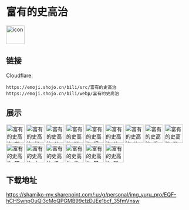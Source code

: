 # 富有的史高治
<img src="https://emoji.shojo.cn/bili/src/富有的史高治/icon.png" width="50" height="50" alt="icon">

## 链接
Cloudflare:
```
https://emoji.shojo.cn/bili/src/富有的史高治
https://emoji.shojo.cn/bili/webp/富有的史高治
```
## 展示
<img src="https://emoji.shojo.cn/bili/src/富有的史高治/富有的史高治-嘲笑.png" width="50" height="50" alt="富有的史高治-嘲笑">
<img src="https://emoji.shojo.cn/bili/src/富有的史高治/富有的史高治-好耶.png" width="50" height="50" alt="富有的史高治-好耶">
<img src="https://emoji.shojo.cn/bili/src/富有的史高治/富有的史高治-分享.png" width="50" height="50" alt="富有的史高治-分享">
<img src="https://emoji.shojo.cn/bili/src/富有的史高治/富有的史高治-盯.png" width="50" height="50" alt="富有的史高治-盯">
<img src="https://emoji.shojo.cn/bili/src/富有的史高治/富有的史高治-得意.png" width="50" height="50" alt="富有的史高治-得意">
<img src="https://emoji.shojo.cn/bili/src/富有的史高治/富有的史高治-让我康康.png" width="50" height="50" alt="富有的史高治-让我康康">
<img src="https://emoji.shojo.cn/bili/src/富有的史高治/富有的史高治-快跑.png" width="50" height="50" alt="富有的史高治-快跑">
<img src="https://emoji.shojo.cn/bili/src/富有的史高治/富有的史高治-看看我的.png" width="50" height="50" alt="富有的史高治-看看我的">
<img src="https://emoji.shojo.cn/bili/src/富有的史高治/富有的史高治-开心.png" width="50" height="50" alt="富有的史高治-开心">
<img src="https://emoji.shojo.cn/bili/src/富有的史高治/富有的史高治-嘿嘿.png" width="50" height="50" alt="富有的史高治-嘿嘿">
<img src="https://emoji.shojo.cn/bili/src/富有的史高治/富有的史高治-太棒了.png" width="50" height="50" alt="富有的史高治-太棒了">
<img src="https://emoji.shojo.cn/bili/src/富有的史高治/富有的史高治-投币.png" width="50" height="50" alt="富有的史高治-投币">
<img src="https://emoji.shojo.cn/bili/src/富有的史高治/富有的史高治-优雅.png" width="50" height="50" alt="富有的史高治-优雅">
<img src="https://emoji.shojo.cn/bili/src/富有的史高治/富有的史高治-赞.png" width="50" height="50" alt="富有的史高治-赞">
<img src="https://emoji.shojo.cn/bili/src/富有的史高治/富有的史高治-赚了.png" width="50" height="50" alt="富有的史高治-赚了">

## 下载地址

https://shamiko-my.sharepoint.com/:u:/g/personal/img_yuru_pro/EQF-hCHSwnpOuQi3cMoQPGMB99cIzDJEe1bcf_35fmVnsw